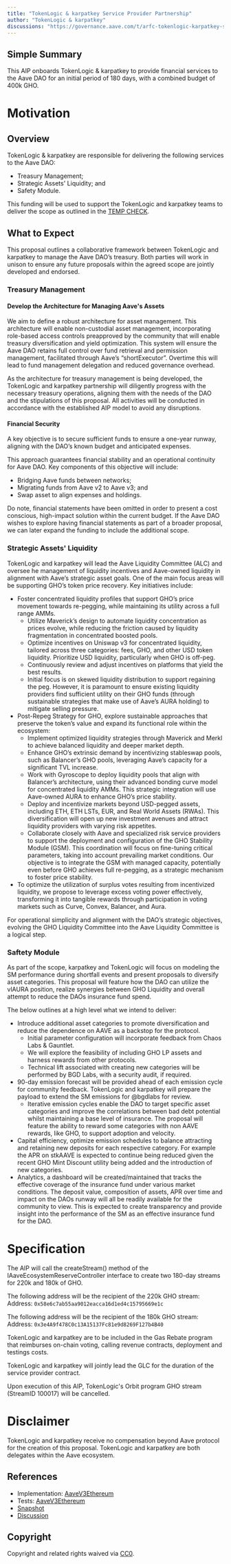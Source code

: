 ```yaml
---
title: "TokenLogic & karpatkey Service Provider Partnership"
author: "TokenLogic & karpatkey"
discussions: "https://governance.aave.com/t/arfc-tokenlogic-karpatkey-service-provider-partnership/15755"
---
```


## Simple Summary

This AIP onboards TokenLogic & karpatkey to provide financial services to the Aave DAO for an initial period of 180 days, with a combined budget of 400k GHO.

# Motivation

## Overview

TokenLogic & karpatkey are responsible for delivering the following services to the Aave DAO:

- Treasury Management;
- Strategic Assets' Liquidity; and
- Safety Module.

This funding will be used to support the TokenLogic and karpatkey teams to deliver the scope as outlined in the [TEMP CHECK](https://governance.aave.com/t/temp-check-financial-services-proposal-karpatkey-tokenlogic/15633).

## What to Expect

This proposal outlines a collaborative framework between TokenLogic and karpatkey to manage the Aave DAO’s treasury. Both parties will work in unison to ensure any future proposals within the agreed scope are jointly developed and endorsed.

### Treasury Management

#### Develop the Architecture for Managing Aave's Assets

We aim to define a robust architecture for asset management. This architecture will enable non-custodial asset management, incorporating role-based access controls preapproved by the community that will enable treasury diversification and yield optimization. This system will ensure the Aave DAO retains full control over fund retrieval and permission management, facilitated through Aave’s “shortExecutor”. Overtime this will lead to fund management delegation and reduced governance overhead.

As the architecture for treasury management is being developed, the TokenLogic and karpatkey partnership will diligently progress with the necessary treasury operations, aligning them with the needs of the DAO and the stipulations of this proposal. All activities will be conducted in accordance with the established AIP model to avoid any disruptions.

#### Financial Security

A key objective is to secure sufficient funds to ensure a one-year runway, aligning with the DAO’s known budget and anticipated expenses.

This approach guarantees financial stability and an operational continuity for Aave DAO. Key components of this objective will include:

- Bridging Aave funds between networks;
- Migrating funds from Aave v2 to Aave v3; and
- Swap asset to align expenses and holdings.

Do note, financial statements have been omitted in order to present a cost conscious, high-impact solution within the current budget. If the Aave DAO wishes to explore having financial statements as part of a broader proposal, we can later expand the funding to include the additional scope.

### Strategic Assets' Liquidity

TokenLogic and karpatkey will lead the Aave Liquidity Committee (ALC) and oversee he management of liquidity incentives and Aave-owned liquidity in alignment with Aave’s strategic asset goals. One of the main focus areas will be supporting GHO’s token price recovery. Key initiatives include:

- Foster concentrated liquidity profiles that support GHO’s price movement towards re-pegging, while maintaining its utility across a full range AMMs.
  - Utilize Maverick’s design to automate liquidity concentration as prices evolve, while reducing the friction caused by liquidity fragmentation in concentrated boosted pools.
  - Optimize incentives on Uniswap v3 for concentrated liquidity, tailored across three categories: fees, GHO, and other USD token liquidity. Prioritize USD liquidity, particularly when GHO is off-peg.
  - Continuously review and adjust incentives on platforms that yield the best results.
  - Initial focus is on skewed liquidity distribution to support regaining the peg. However, it is paramount to ensure existing liquidity providers find sufficient utility on their GHO funds (through sustainable strategies that make use of Aave’s AURA holding) to mitigate selling pressure.
- Post-Repeg Strategy for GHO, explore sustainable approaches that preserve the token’s value and expand its functional role within the ecosystem:
  - Implement optimized liquidity strategies through Maverick and Merkl to achieve balanced liquidity and deeper market depth.
  - Enhance GHO’s extrinsic demand by incentivizing stableswap pools, such as Balancer’s GHO pools, leveraging Aave’s capacity for a significant TVL increase.
  - Work with Gyroscope to deploy liquidity pools that align with Balancer’s architecture, using their advanced bonding curve model for concentrated liquidity AMMs. This strategic integration will use Aave-owned AURA to enhance GHO’s price stability.
  - Deploy and incentivize markets beyond USD-pegged assets, including ETH, ETH LSTs, EUR, and Real World Assets (RWAs). This diversification will open up new investment avenues and attract liquidity providers with varying risk appetites.
  - Collaborate closely with Aave and specialized risk service providers to support the deployment and configuration of the GHO Stability Module (GSM). This coordination will focus on fine-tuning critical parameters, taking into account prevailing market conditions. Our objective is to integrate the GSM with managed capacity, potentially even before GHO achieves full re-pegging, as a strategic mechanism to foster price stability.
- To optimize the utilization of surplus votes resulting from incentivized liquidity, we propose to leverage excess voting power effectively, transforming it into tangible rewards through participation in voting markets such as Curve, Convex, Balancer, and Aura.

For operational simplicity and alignment with the DAO’s strategic objectives, evolving the GHO Liquidity Committee into the Aave Liquidity Committee is a logical step.

### Saftety Module

As part of the scope, karpatkey and TokenLogic will focus on modeling the SM performance during shortfall events and present proposals to diversify asset categories. This proposal will feature how the DAO can utilize the vlAURA position, realize synergies between GHO Liquidity and overall attempt to reduce the DAOs insurance fund spend.

The below outlines at a high level what we intend to deliver:

- Introduce additional asset categories to promote diversification and reduce the dependence on AAVE as a backstop for the protocol.
  - Initial parameter configuration will incorporate feedback from Chaos Labs & Gauntlet.
  - We will explore the feasibility of including GHO LP assets and harness rewards from other protocols.
  - Technical lift associated with creating new categories will be performed by BGD Labs, with a security audit, if required.
- 90-day emission forecast will be provided ahead of each emission cycle for community feedback. TokenLogic and karpatkey will prepare the payload to extend the SM emissions for @bgdlabs for review.
  - Iterative emission cycles enable the DAO to target specific asset categories and improve the correlations between bad debt potential whilst maintaining a base level of insurance. The proposal will feature the ability to reward some categories with non AAVE rewards, like GHO, to support adoption and velocity.
- Capital efficiency, optimize emission schedules to balance attracting and retaining new deposits for each respective category. For example the APR on stkAAVE is expected to continue being reduced given the recent GHO Mint Discount utility being added and the introduction of new categories.
- Analytics, a dashboard will be created/maintained that tracks the effective coverage of the insurance fund under various market conditions. The deposit value, composition of assets, APR over time and impact on the DAOs runway will all be readily available for the community to view. This is expected to create transparency and provide insight into the performance of the SM as an effective insurance fund for the DAO.

# Specification

The AIP will call the createStream() method of the IAaveEcosystemReserveController interface to create two 180-day streams for 220k and 180k of GHO.

The following address will be the recipient of the 220k GHO stream:
Address: `0x58e6c7ab55aa9012eacca16d1ed4c15795669e1c`

The following address will be the recipient of the 180k GHO stream:
Address: `0x3e4A9f478C0c13A15137Fc81e9d8269F127b4B40`

TokenLogic and karpatkey are to be included in the Gas Rebate program that reimburses on-chain voting, calling revenue contracts, deployment and testings costs.

TokenLogic and karpatkey will jointly lead the GLC for the duration of the service provider contract.

Upon execution of this AIP, TokenLogic's Orbit program GHO stream (StreamID 100017) will be cancelled.

# Disclaimer

TokenLogic and karpatkey receive no compensation beyond Aave protocol for the creation of this proposal. TokenLogic and karpatkey are both delegates within the Aave ecosystem.

## References

- Implementation: [AaveV3Ethereum](https://github.com/bgd-labs/aave-proposals-v3/blob/f50d80c1f5be6e2823ea4b6ffbf292af72268feb/src/20231207_AaveV3Ethereum_TokenLogicKarpatkeyServiceProviderPartnership/AaveV3Ethereum_TokenLogicKarpatkeyServiceProviderPartnership_20231207.sol)
- Tests: [AaveV3Ethereum](https://github.com/bgd-labs/aave-proposals-v3/blob/f50d80c1f5be6e2823ea4b6ffbf292af72268feb/src/20231207_AaveV3Ethereum_TokenLogicKarpatkeyServiceProviderPartnership/AaveV3Ethereum_TokenLogicKarpatkeyServiceProviderPartnership_20231207.t.sol)
- [Snapshot](https://snapshot.org/#/aave.eth/proposal/0x6e57ed54cf803652ab4839ff7b7f7de08ba086fbe99163547c6188a3ee55e209)
- [Discussion](https://governance.aave.com/t/temp-check-financial-services-proposal-karpatkey-tokenlogic/15633)

## Copyright

Copyright and related rights waived via [CC0](https://creativecommons.org/publicdomain/zero/1.0/).
